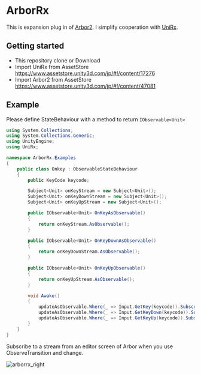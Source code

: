 ﻿# ArborRx

This is expansion plug in of [Arbor2](https://www.assetstore.unity3d.com/jp/#!/content/47081).
I simplify cooperation with [UniRx](https://github.com/neuecc/UniRx).

## Getting started

- This repository clone or Download
- Import UniRx from AssetStore https://www.assetstore.unity3d.com/jp/#!/content/17276
- Import Arbor2 from AssetStore https://www.assetstore.unity3d.com/jp/#!/content/47081

## Example

Please define StateBehaviour with a method to return `IObservable<Unit>`

```csharp
using System.Collections;
using System.Collections.Generic;
using UnityEngine;
using UniRx;

namespace ArborRx.Examples
{
    public class Onkey : ObservableStateBehaviour
    {
        public KeyCode keycode;

        Subject<Unit> onKeyStream = new Subject<Unit>();
        Subject<Unit> onKeyDownStream = new Subject<Unit>();
        Subject<Unit> onKeyUpStream = new Subject<Unit>();

        public IObservable<Unit> OnKeyAsObservable()
        {
            return onKeyStream.AsObservable();
        }

        public IObservable<Unit> OnKeyDownAsObservable()
        {
            return onKeyDownStream.AsObservable();
        }

        public IObservable<Unit> OnKeyUpObservable()
        {
            return onKeyUpStream.AsObservable();
        }

        void Awake()
        {
            updateAsObservable.Where(_ => Input.GetKey(keycode)).Subscribe(_ => onKeyStream.OnNext(Unit.Default));
            updateAsObservable.Where(_ => Input.GetKeyDown(keycode)).Subscribe(_ => onKeyDownStream.OnNext(Unit.Default));
            updateAsObservable.Where(_ => Input.GetKeyUp(keycode)).Subscribe(_ => onKeyUpStream.OnNext(Unit.Default));
        }
    }
}
```

Subscribe to a stream from an editor screen of Arbor when you use ObserveTransition and change.

![arborrx_right](https://cloud.githubusercontent.com/assets/1734002/19012414/52fd653a-87f0-11e6-8b73-a0ce3206779c.gif)
